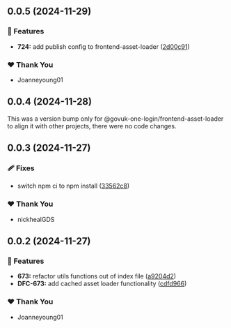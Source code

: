 ## 0.0.5 (2024-11-29)

### 🚀 Features

- **724:** add publish config to frontend-asset-loader ([2d00c91](https://github.com/govuk-one-login/govuk-one-login-frontend/commit/2d00c91))

### ❤️  Thank You

- Joanneyoung01

## 0.0.4 (2024-11-28)

This was a version bump only for @govuk-one-login/frontend-asset-loader to align it with other projects, there were no code changes.

## 0.0.3 (2024-11-27)

### 🩹 Fixes

- switch npm ci to npm install ([33562c8](https://github.com/govuk-one-login/govuk-one-login-frontend/commit/33562c8))

### ❤️  Thank You

- nickhealGDS

## 0.0.2 (2024-11-27)

### 🚀 Features

- **673:** refactor utils functions out of index file ([a9204d2](https://github.com/govuk-one-login/govuk-one-login-frontend/commit/a9204d2))
- **DFC-673:** add cached asset loader functionality ([cdfd966](https://github.com/govuk-one-login/govuk-one-login-frontend/commit/cdfd966))

### ❤️  Thank You

- Joanneyoung01
